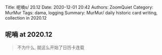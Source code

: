 Title: 呢喃s/ 20.12
Date: 2020-12-01 20:42
Authors: ZoomQuiet
Category: MurMur
Tags: dama, logging
Summary: MurMur/ daily historic card writing, collection in 2020.12


## 呢喃 at 2020.12
> 不为什么, 就这么开始了日历卡连载






